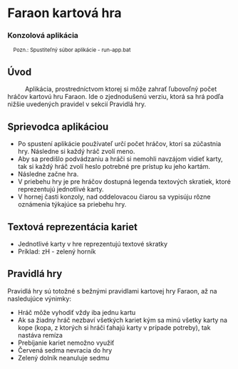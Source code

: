 # Faraon kartová hra
### Konzolová aplikácia

<sub>&nbsp;&nbsp;&nbsp;&nbsp;Pozn.: Spustiteľný súbor aplikácie - run-app.bat</sub> 

## Úvod  
&nbsp;&nbsp;&nbsp;&nbsp;&nbsp;&nbsp;&nbsp;&nbsp;&nbsp; Aplikácia, prostredníctvom ktorej si môže zahrať ľubovoľný počet hráčov kartovú hru Faraon.
Ide o zjednodušenú verziu, ktorá sa hrá podľa nižšie uvedených pravidel v sekcií Pravidlá hry.

## Sprievodca aplikáciou
- Po spustení aplikácie používateľ určí počet hráčov, ktorí sa zúčastnia hry. Následne si každý hráč zvolí meno. 
- Aby sa predišlo podvádzaniu a hráči si nemohli navzájom vidieť karty, tak si každý hráč zvolí heslo potrebné pre prístup ku jeho kartám. 
- Následne začne hra. 
- V priebehu hry je pre hráčov dostupná legenda textových skratiek, 
ktoré reprezentujú jednotlivé karty.
- V hornej časti konzoly, nad oddelovacou čiarou sa vypisúju rôzne oznámenia týkajúce sa priebehu hry.

## Textová reprezentácia kariet
- Jednotlivé karty v hre reprezentujú textové skratky
- Príklad: zH - zelený horník

## Pravidlá hry
Pravidlá hry sú totožné s bežnými pravidlami kartovej hry Faraon, až na nasledujúce výnimky:
- Hráč môže vyhodiť vždy iba jednu kartu
- Ak sa žiadny hráč nezbaví všetkých kariet kým sa minú všetky karty na kope (kopa, z ktorých si hráči ťahajú karty v prípade potreby), tak nastáva remíza
- Prebíjanie kariet nemožno využiť
- Červená sedma nevracia do hry
- Zelený dolník neanuluje sedmu
